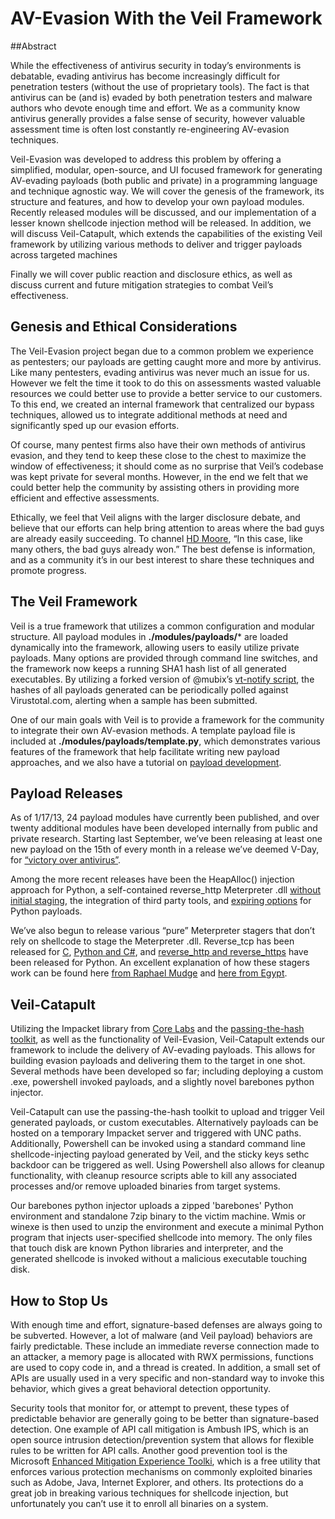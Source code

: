 # AV-Evasion With the Veil Framework

##Abstract

While the effectiveness of antivirus security in today’s environments is debatable, evading antivirus has become increasingly difficult for penetration testers (without the use of proprietary tools). The fact is that antivirus can be (and is) evaded by both penetration testers and malware authors who devote enough time and effort. We as a community know antivirus generally provides a false sense of security, however valuable assessment time is often lost constantly re-engineering AV-evasion techniques.
 
Veil-Evasion was developed to address this problem by offering a simplified, modular, open-source, and UI focused framework for generating AV-evading payloads (both public and private) in a programming language and technique agnostic way. We will cover the genesis of the framework, its structure and features, and how to develop your own payload modules. Recently released modules will be discussed, and our implementation of a lesser known shellcode injection method will be released. In addition, we will discuss Veil-Catapult, which extends the capabilities of the existing Veil framework by utilizing various methods to deliver and trigger payloads across targeted machines


Finally we will cover public reaction and disclosure ethics, as well as discuss current and future mitigation strategies to combat Veil’s effectiveness.

## Genesis and Ethical Considerations


The Veil-Evasion project began due to a common problem we experience as pentesters; our payloads are getting caught more and more by antivirus. Like many pentesters, evading antivirus was never much an issue for us. However we felt the time it took to do this on assessments wasted valuable resources we could better use to provide a better service to our customers. To this end, we created an internal framework that centralized our bypass techniques, allowed us to integrate additional methods at need and significantly sped up our evasion efforts. 

Of course, many pentest firms also have their own methods of antivirus evasion, and they tend to keep these close to the chest to maximize the window of effectiveness; it should come as no surprise that Veil’s codebase was kept private for several months. However, in the end we felt that we could better help the community by assisting others in providing more efficient and effective assessments. 

Ethically, we feel that Veil aligns with the larger disclosure debate, and believe that our efforts can help bring attention to areas where the bad guys are already easily succeeding. To channel [HD Moore](https://community.rapid7.com/community/metasploit/blog/2009/02/23/the-best-defense-is-information), “In this case, like many others, the bad guys already won.” The best defense is information, and as a community it’s in our best interest to share these techniques and promote progress.


## The Veil Framework

Veil is a true framework that utilizes a common configuration and modular structure. All payload modules in **./modules/payloads/*** are loaded dynamically into the framework, allowing users to easily utilize private payloads. Many options are provided through command line switches, and the framework now keeps a running SHA1 hash list of all generated executables. By utilizing a forked version of @mubix’s [vt-notify script](https://github.com/mubix/vt-notify), the hashes of all payloads generated can be periodically polled against Virustotal.com, alerting when a sample has been submitted.

One of our main goals with Veil is to provide a framework for the community to integrate their own AV-evasion methods. A template payload file is included at **./modules/payloads/template.py**, which demonstrates various features of the framework that help facilitate writing new payload approaches, and we also have a tutorial on [payload development](https://www.veil-evasion.com/tutorial-veil-payload-development/).


## Payload Releases

As of 1/17/13, 24 payload modules have currently been published, and over twenty additional modules have been developed internally from public and private research. Starting last September, we’ve been releasing at least one new payload on the 15th of every month in a release we’ve deemed V-Day, for [“victory over antivirus”](https://www.veil-evasion.com/v-day/).

Among the more recent releases have been the HeapAlloc() injection approach for Python, a self-contained reverse_http Meterpreter .dll [without initial staging](https://www.veil-evasion.com/building-in-the-meterpreter-dll/), the integration of third party tools, and [expiring options](http://www.veil-evasion.com/self-expiring-payloads/) for Python payloads.

We’ve also begun to release various “pure” Meterpreter stagers that don’t rely on shellcode to stage the Meterpreter .dll. Reverse_tcp has been released for [C](http://www.veil-evasion.com/veil-evasion-2-2-0-release/), [Python and C#](http://www.veil-evasion.com/veil-evasion-2-3-0-stagers/), and [reverse_http and reverse_https](https://www.veil-evasion.com/veil-evasion-2-4-0-reverse-http/) have been released for Python. An excellent explanation of how these stagers work can be found here [from Raphael Mudge](http://blog.strategiccyber.com/2012/09/13/a-loader-for-metasploits-meterpreter/) and [here from Egypt](http://mail.metasploit.com/pipermail/framework/2012-September/008660.html).


## Veil-Catapult

Utilizing the Impacket library from [Core Labs](http://corelabs.coresecurity.com/index.php?module=Wiki&action=view&type=tool&name=Impacket) and the [passing-the-hash toolkit](http://passing-the-hash.blogspot.com/), as well as the functionality of Veil-Evasion, Veil-Catapult extends our framework to include the delivery of AV-evading payloads. This allows for building evasion payloads and delivering them to the target in one shot. Several methods have been developed so far; including deploying a custom .exe, powershell invoked payloads, and a slightly novel barebones python injector.

Veil-Catapult can use the passing-the-hash toolkit to upload and trigger Veil generated payloads, or custom executables. Alternatively payloads can be hosted on a temporary Impacket server and triggered with UNC paths. Additionally, Powershell can be invoked using a standard command line shellcode-injecting payload generated by Veil, and the sticky keys sethc backdoor can be triggered as well. Using Powershell also allows for cleanup functionality, with cleanup resource scripts able to kill any associated processes and/or remove uploaded binaries from target systems.

Our barebones python injector uploads a zipped 'barebones' Python environment and standalone 7zip binary to the victim machine. Wmis or winexe is then used to unzip the environment and execute a minimal Python program that injects user-specified shellcode into memory. The only files that touch disk are known Python libraries and interpreter, and the generated shellcode is invoked without a malicious executable touching disk.


## How to Stop Us

With enough time and effort, signature-based defenses are always going to be subverted. However, a lot of malware (and Veil payload) behaviors are fairly predictable. These include an immediate reverse connection made to an attacker, a memory page is allocated with RWX permissions, functions are used to copy code in, and a thread is created. In addition, a small set of APIs are usually used in a very specific and non-standard way to invoke this behavior, which gives a great behavioral detection opportunity.

Security tools that monitor for, or attempt to prevent, these types of predictable behavior are generally  going to be better than signature-based detection. One example of API call mitigation is Ambush IPS, which is an open source intrusion detection/prevention system that allows for flexible rules to be written for API calls. Another good prevention tool is the Microsoft [Enhanced Mitigation Experience Toolki](http://support.microsoft.com/kb/2458544), which is a free utility that enforces various protection mechanisms on commonly exploited binaries such as Adobe, Java, Internet Explorer, and others. Its protections do a great job in breaking various techniques for shellcode injection, but unfortunately you can’t use it to enroll all binaries on a system.